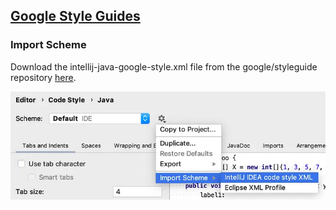 ## [Google Style Guides](https://google.github.io/styleguide/)


### Import Scheme
Download the intellij-java-google-style.xml file from the google/styleguide repository [here](https://github.com/google/styleguide/blob/gh-pages/intellij-java-google-style.xml).

![image](intellij-import-scheme.png)